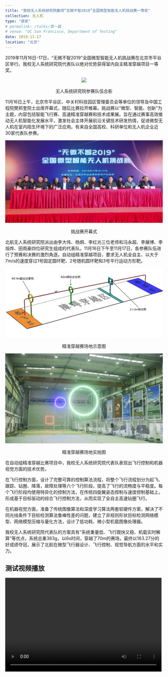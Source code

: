 ```yaml
---
title: "我校无人系统研究院赢得“无微不智2019”全国微型智能无人机挑战赛一等奖"
collection: 无人机
type: "获奖"
# permalink: /talks/第一篇
# venue: "UC San Francisco, Department of Testing"
date: 2019-11-17
location: "北京"
---
```



2019年11月16日-17日，“无微不智2019”全国微型智能无人机挑战赛在北京市平谷区举行。我校无人系统研究院代表队以绝对优势获得室内自主精准穿越项目一等奖。

<div style="text-align: center;">
  <img src="/images/A1.png"/>
  <p>无人系统研究院参赛队伍合影</p>
</div>

11月16日上午，北京市平谷区、中关村科技园区管理委员会等单位的领导及中国工程院樊邦奎院士出席开幕式，随后比赛拉开帷幕。挑战赛以“微型、智能、创新”为主题，内容包括智能飞行赛、高速精准穿越赛和技术成果展。旨在通过赛事高效推动无人机智能化发展水平，激发社会主体开展前沿关键技术研发热情，促进微型无人机在室内陌生环境下的广泛应用。有来自全国高校、科研单位和无人机企业近30家代表队参赛。

<div style="text-align: center;">
  <img src="/images/A2.png"/>
  <p>挑战赛开幕式</p>
</div>

北航无人系统研究院派出由李大伟、杨炯、李红光三位老师和冯永超、李展博、李烜烨、田雨豪四位研究生组成的代表队。11月16日下午至11月17日，各参赛队伍进行了预赛和决赛的激烈角逐。自动组精准穿越项目，要求无人机全自主、以大于7m/s的速度穿过1号固定圆环靶、2号随机圆环靶和3号平行运动方形靶。

<div style="text-align: center;">
  <img src="/images/A3.png"/>
  <p>精准穿越赛场地示意图</p>
</div>

<div style="text-align: center;">
  <img src="/images/A4.png"/>
  <p>精准穿越赛场地实拍图</p>
</div>

在自动组精准穿越比赛项目中，我校无人系统研究院代表队表现出飞行控制和机器视觉方面的技术优势。

在飞行控制方面，设计了完整可靠的控制算法流程，将整个飞行流程划分为起飞、跟踪、钻圈、降落，故障处理等六个飞行阶段，提高了飞行的流畅度与平稳度。每个飞行阶段均使用特异化的控制方法，在传统四旋翼姿态控制与速度控制基础上，形成基于目标驱动的综合飞行控制方法，从而实现了全自主高速钻圈飞行。

在机器视觉方面，准备了传统图像算法和深度学习算法两套软硬件方案，解决了不同光线条件下目标检测算法鲁棒性差的问题，建立了非规则形状目标检测网络模型、网络模型压缩与量化方法，设计了低功耗、微小型机载图像处理器。

我校无人系统研究院代表队的方案具有“系统重量低、飞行既快又稳、机载实时解算”等优点，系统总重383g，以6s时间，穿越了70m的赛场，最终以163.27分的好成绩夺冠，展示了北航在微型飞行器设计、飞行控制、视觉导航方面的水平和实力。

## 测试视频播放

<video width="500" height="300" controls>
<!-- /images/500x300.png -->
  <source src="/movie/qwe.mp4"  type="video/mp4">
</video>
